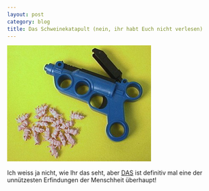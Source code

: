 ```yaml
---
layout: post
category: blog
title: Das Schweinekatapult (nein, ihr habt Euch nicht verlesen)
---
```


![schweinekatapult.jpg](/images-blog/old-blogs/schweinekatapult.jpg)

Ich weiss ja nicht, wie Ihr das seht, aber [DAS](http://cgi.ebay.de/ws/eBayISAPI.dll?ViewItem&amp;item=3265926224) ist definitiv mal eine der unn&uuml;tzesten Erfindungen der Menschheit &uuml;berhaupt!
